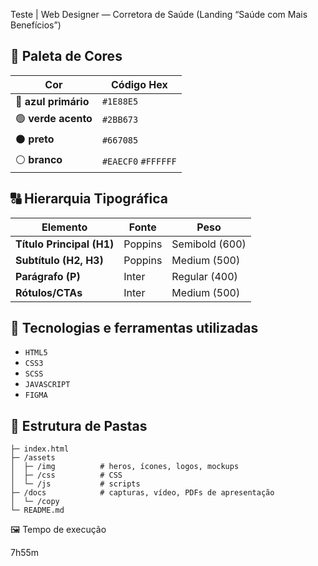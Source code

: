 Teste | Web Designer — Corretora de Saúde (Landing “Saúde com Mais Benefícios”)

## 🎨 Paleta de Cores

| Cor         | Código Hex   |
|------------|------------|
| 🔵 **azul primário** | `#1E88E5 ` |
| 🟢 **verde acento** | `#2BB673` |
| ⚫ **preto** | `#667085` |
| ⚪ **branco** | `#EAECF0`  `#FFFFFF`|


## 🔠 Hierarquia Tipográfica

| Elemento         | Fonte       | Peso  |
|-----------------|------------|------|
| **Título Principal (H1)** | Poppins | Semibold (600) |
| **Subtítulo (H2, H3)** | Poppins | Medium (500) |
| **Parágrafo (P)** | Inter | Regular (400) |
| **Rótulos/CTAs** | Inter | Medium (500) |

## 🧱 Tecnologias e ferramentas utilizadas

- ``HTML5``
- ``CSS3``
- ``SCSS``
- ``JAVASCRIPT``
- ``FIGMA``

## 📂 Estrutura de Pastas

```
├─ index.html
├─ /assets
│  ├─ /img          # heros, ícones, logos, mockups
│  ├─ /css          # CSS
│  └─ /js           # scripts
├─ /docs            # capturas, vídeo, PDFs de apresentação
│  └─ /copy         
└─ README.md
```

🖼️ Tempo de execução

7h55m
